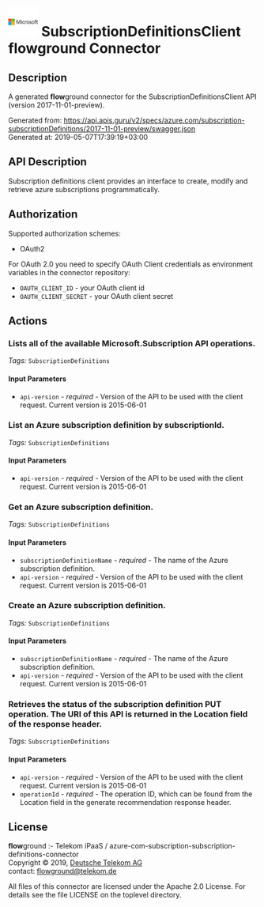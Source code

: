 # ![LOGO](logo.png) SubscriptionDefinitionsClient **flow**ground Connector

## Description

A generated **flow**ground connector for the SubscriptionDefinitionsClient API (version 2017-11-01-preview).

Generated from: https://api.apis.guru/v2/specs/azure.com/subscription-subscriptionDefinitions/2017-11-01-preview/swagger.json<br/>
Generated at: 2019-05-07T17:39:19+03:00

## API Description

Subscription definitions client provides an interface to create, modify and retrieve azure subscriptions programmatically.

## Authorization

Supported authorization schemes:
- OAuth2

For OAuth 2.0 you need to specify OAuth Client credentials as environment variables in the connector repository:
* `OAUTH_CLIENT_ID` - your OAuth client id
* `OAUTH_CLIENT_SECRET` - your OAuth client secret

## Actions

### Lists all of the available Microsoft.Subscription API operations.

*Tags:* `SubscriptionDefinitions`

#### Input Parameters
* `api-version` - _required_ - Version of the API to be used with the client request. Current version is 2015-06-01

### List an Azure subscription definition by subscriptionId.

*Tags:* `SubscriptionDefinitions`

#### Input Parameters
* `api-version` - _required_ - Version of the API to be used with the client request. Current version is 2015-06-01

### Get an Azure subscription definition.

*Tags:* `SubscriptionDefinitions`

#### Input Parameters
* `subscriptionDefinitionName` - _required_ - The name of the Azure subscription definition.
* `api-version` - _required_ - Version of the API to be used with the client request. Current version is 2015-06-01

### Create an Azure subscription definition.

*Tags:* `SubscriptionDefinitions`

#### Input Parameters
* `subscriptionDefinitionName` - _required_ - The name of the Azure subscription definition.
* `api-version` - _required_ - Version of the API to be used with the client request. Current version is 2015-06-01

### Retrieves the status of the subscription definition PUT operation. The URI of this API is returned in the Location field of the response header.

*Tags:* `SubscriptionDefinitions`

#### Input Parameters
* `api-version` - _required_ - Version of the API to be used with the client request. Current version is 2015-06-01
* `operationId` - _required_ - The operation ID, which can be found from the Location field in the generate recommendation response header.

## License

**flow**ground :- Telekom iPaaS / azure-com-subscription-subscription-definitions-connector<br/>
Copyright © 2019, [Deutsche Telekom AG](https://www.telekom.de)<br/>
contact: flowground@telekom.de

All files of this connector are licensed under the Apache 2.0 License. For details
see the file LICENSE on the toplevel directory.
